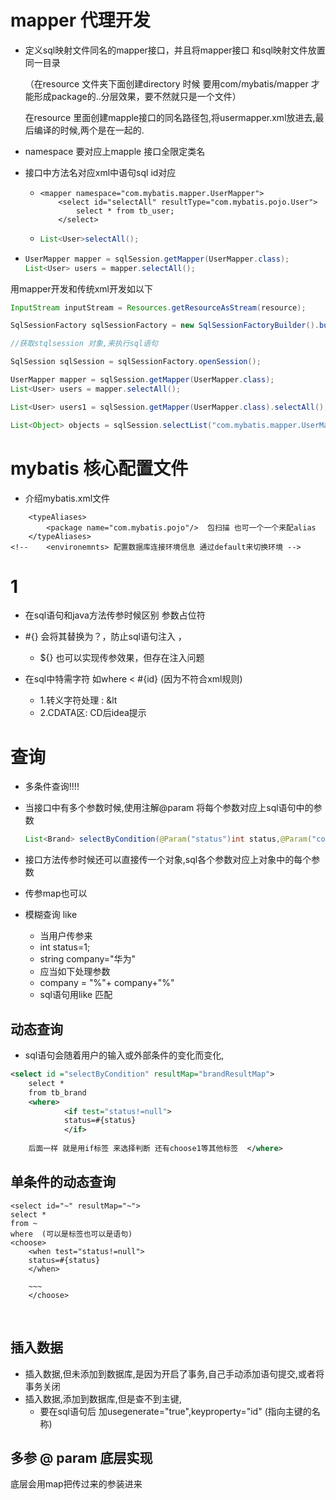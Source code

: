 # mapper 代理开发



* 定义sql映射文件同名的mapper接口，并且将mapper接口 和sql映射文件放置同一目录

  （在resource 文件夹下面创建directory 时候 要用com/mybatis/mapper  才能形成package的..分层效果，要不然就只是一个文件）

  在resource 里面创建mapple接口的同名路径包,将usermapper.xml放进去,最后编译的时候,两个是在一起的.




* namespace 要对应上mapple 接口全限定类名

* 接口中方法名对应xml中语句sql id对应

  

  

  * ```
    <mapper namespace="com.mybatis.mapper.UserMapper">
        <select id="selectAll" resultType="com.mybatis.pojo.User">
            select * from tb_user;
        </select>
    ```

  * ```java
    List<User>selectAll();
    
    
    ```

* ```java
  UserMapper mapper = sqlSession.getMapper(UserMapper.class);
  List<User> users = mapper.selectAll();
  ```







用mapper开发和传统xml开发如以下

```java
InputStream inputStream = Resources.getResourceAsStream(resource);

SqlSessionFactory sqlSessionFactory = new SqlSessionFactoryBuilder().build(inputStream);

//获取stqlsession 对象,来执行sql语句

SqlSession sqlSession = sqlSessionFactory.openSession();

UserMapper mapper = sqlSession.getMapper(UserMapper.class);
List<User> users = mapper.selectAll();

List<User> users1 = sqlSession.getMapper(UserMapper.class).selectAll();

List<Object> objects = sqlSession.selectList("com.mybatis.mapper.UserMapper.selectAll");
```



# mybatis 核心配置文件

* 介绍mybatis.xml文件



```
    <typeAliases>
        <package name="com.mybatis.pojo"/>	包扫描 也可一个一个来配alias
    </typeAliases>
<!--    <environemnts> 配置数据库连接环境信息 通过default来切换环境 -->
```









# 1

* 在sql语句和java方法传参时候区别		参数占位符
* #{}	会将其替换为？，防止sql语句注入 ，
  * ${}   	也可以实现传参效果，但存在注入问题



* 在sql中特需字符 	如where < #{id}  (因为不符合xml规则)
  * 1.转义字符处理 : &lt
  * 2.CDATA区: CD后idea提示



# 查询





*   多条件查询!!!!

* 当接口中有多个参数时候,使用注解@param 将每个参数对应上sql语句中的参数

  

  ```java
  List<Brand> selectByCondition(@Param("status")int status,@Param("companyName")String companyName)
  
  
  ```

  

  

  

* 接口方法传参时候还可以直接传一个对象,sql各个参数对应上对象中的每个参数

* 传参map也可以



* 模糊查询 like
  * 当用户传参来
  * int status=1;
  * string company="华为"
  * 应当如下处理参数
  * company = "%"+ company+"%"
  * sql语句用like 匹配



## 动态查询

* sql语句会随着用户的输入或外部条件的变化而变化,



``` xml
<select id ="selectByCondition" resultMap="brandResultMap">
	select * 
	from tb_brand
	<where> 
			<if test="status!=null">
			status=#{status}
			</if>
			
	后面一样 就是用if标签 来选择判断 还有choose1等其他标签  </where>
```





## 单条件的动态查询



``` 
<select id="~" resultMap="~">
select * 
from ~
where  (可以是标签也可以是语句)
<choose> 
	<when test="status!=null"> 
	status=#{status}
	</when>
	
	~~~
	</choose>
```



​		

## 插入数据

* 插入数据,但未添加到数据库,是因为开启了事务,自己手动添加语句提交,或者将事务关闭
* 插入数据,添加到数据库,但是查不到主键, 
  * 要在sql语句后 加usegenerate="true",keyproperty="id"  (指向主键的名称)





## 





## 多参 @ param 底层实现



底层会用map把传过来的参装进来

